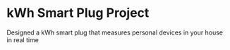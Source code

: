 # kWh Smart Plug Project
Designed a kWh smart plug that measures personal devices in your house in real time
